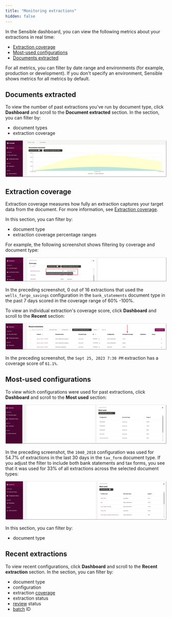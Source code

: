 ```yaml
---
title: "Monitoring extractions"
hidden: false
---
```


In the Sensible dashboard, you can view the following metrics about your extractions in real time:

- [Extraction coverage](doc:metrics#extraction-coverage)
- [Most-used configurations](doc:metrics#most-used-configurations)
- [Documents extracted](doc:metrics#documents-extracted)

For all metrics, you can filter by date range and environments (for example, production or development). If you don't specify an environment, Sensible shows metrics for all metrics by default.

## Documents extracted

To view the number of past extractions you've run by document type, click **Dashboard** and scroll to the **Document extracted** section. In the section, you can filter by:

-  document types
- extraction coverage

![Click to enlarge](https://raw.githubusercontent.com/sensible-hq/sensible-docs/main/readme-sync/assets/v0/images/final/dashboard_count.png)

Extraction coverage
---

Extraction coverage measures how fully an extraction captures your target data from the document.  For more information, see [Extraction coverage](doc:coverage).

In this section, you can filter by:

- document type
- extraction coverage percentage ranges

For example, the following screenshot shows filtering by coverage and document type:

![Click to enlarge](https://raw.githubusercontent.com/sensible-hq/sensible-docs/main/readme-sync/assets/v0/images/final/dashboard_coverage.png)

In the preceding screenshot, 0 out of 16 extractions that used the `wells_fargo_savings` configuration in the `bank_statements` document type in the past 7 days scored in the coverage range of 60% -100%.

To view an individual extraction's coverage score, click **Dashboard** and scroll to the **Recent** section:

![Click to enlarge](https://raw.githubusercontent.com/sensible-hq/sensible-docs/main/readme-sync/assets/v0/images/final/dashboard_coverage_1.png)

In the preceding screenshot, the `Sept 25, 2023 7:30 PM` extraction has a coverage score of `61.1%`.

## Most-used configurations 

To view which configurations were used for past extractions, click **Dashboard** and scroll to the **Most used** section:

![Click to enlarge](https://raw.githubusercontent.com/sensible-hq/sensible-docs/main/readme-sync/assets/v0/images/final/dashboard_used_1.png)

In the preceding screenshot, the `1040_2018`  configuration was used for 54.7% of extractions in the last 30 days in the `tax_form` document type. If you adjust the filter to include both bank statements and tax forms, you see that it was used for 33% of all extractions across the selected document types:

![Click to enlarge](https://raw.githubusercontent.com/sensible-hq/sensible-docs/main/readme-sync/assets/v0/images/final/dashboard_used_2.png)

In this section, you can filter by:

- document type

## Recent extractions

To view recent configurations, click **Dashboard** and scroll to the **Recent extraction** section. In the section, you can filter by:

- document type
- configuration
- extraction [coverage](doc:coverage)
- extraction status
- [review](doc:human-review) status
- [batch](doc:quick-extract#extract-from-multiple-files) ID









